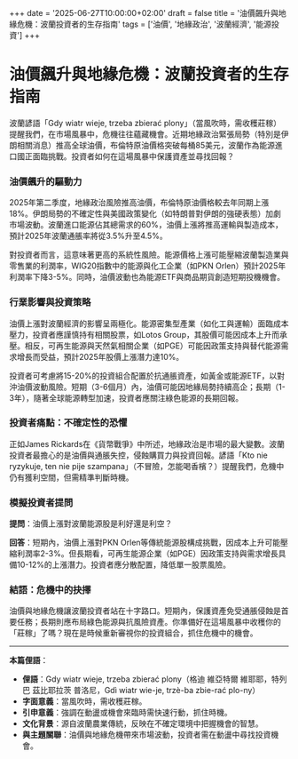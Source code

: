 +++
date = '2025-06-27T10:00:00+02:00'
draft = false
title = '油價飆升與地緣危機：波蘭投資者的生存指南'
tags = ['油價', '地緣政治', '波蘭經濟', '能源投資']
+++

# 油價飆升與地緣危機：波蘭投資者的生存指南

波蘭諺語「Gdy wiatr wieje, trzeba zbierać plony」（當風吹時，需收穫莊稼）提醒我們，在市場風暴中，危機往往蘊藏機會。近期地緣政治緊張局勢（特別是伊朗相關消息）推高全球油價，布倫特原油價格突破每桶85美元，波蘭作為能源進口國正面臨挑戰。投資者如何在這場風暴中保護資產並尋找回報？

### 油價飆升的驅動力

2025年第二季度，地緣政治風險推高油價，布倫特原油價格較去年同期上漲18%。伊朗局勢的不確定性與美國政策變化（如特朗普對伊朗的強硬表態）加劇市場波動。波蘭進口能源佔其總需求的60%，油價上漲將推高運輸與製造成本，預計2025年波蘭通脹率將從3.5%升至4.5%。[](https://www.petycjeonline.com/zniesienie_obowizkowej_matury_z_matematyki)

對投資者而言，這意味著更高的系統性風險。能源價格上漲可能壓縮波蘭製造業與零售業的利潤率，WIG20指數中的能源與化工企業（如PKN Orlen）預計2025年利潤率下降3-5%。同時，油價波動也為能源ETF與商品期貨創造短期投機機會。

### 行業影響與投資策略

油價上漲對波蘭經濟的影響呈兩極化。能源密集型產業（如化工與運輸）面臨成本壓力，投資者應謹慎持有相關股票，如Lotos Group，其股價可能因成本上升而承壓。相反，可再生能源與天然氣相關企業（如PGE）可能因政策支持與替代能源需求增長而受益，預計2025年股價上漲潛力達10%。

投資者可考慮將15-20%的投資組合配置於抗通脹資產，如黃金或能源ETF，以對沖油價波動風險。短期（3-6個月）內，油價可能因地緣局勢持續高企；長期（1-3年），隨著全球能源轉型加速，投資者應關注綠色能源的長期回報。

### 投資者痛點：不確定性的恐懼

正如James Rickards在《貨幣戰爭》中所述，地緣政治是市場的最大變數。波蘭投資者最擔心的是油價與通脹失控，侵蝕購買力與投資回報。諺語「Kto nie ryzykuje, ten nie pije szampana」（不冒險，怎能喝香檳？）提醒我們，危機中仍有獲利空間，但需精準判斷時機。

### 模擬投資者提問

**提問**：油價上漲對波蘭能源股是利好還是利空？

**回答**：短期內，油價上漲對PKN Orlen等傳統能源股構成挑戰，因成本上升可能壓縮利潤率2-3%。但長期看，可再生能源企業（如PGE）因政策支持與需求增長具備10-12%的上漲潛力。投資者應分散配置，降低單一股票風險。

### 結語：危機中的抉擇

油價與地緣危機讓波蘭投資者站在十字路口。短期內，保護資產免受通脹侵蝕是首要任務；長期則應布局綠色能源與抗風險資產。你準備好在這場風暴中收穫你的「莊稼」了嗎？現在是時候重新審視你的投資組合，抓住危機中的機會。

---

**本篇俚語**：

- **俚語**：Gdy wiatr wieje, trzeba zbierać plony（格迪 維亞特爾 維耶耶，特列巴 茲比耶拉茨 普洛尼，Gdì wiatr wie-je, trzè-ba zbie-rać plo-ny）
- **字面意義**：當風吹時，需收穫莊稼。
- **引申意義**：強調在動盪或機會來臨時需快速行動，抓住時機。
- **文化背景**：源自波蘭農業傳統，反映在不確定環境中把握機會的智慧。
- **與主題關聯**：油價與地緣危機帶來市場波動，投資者需在動盪中尋找投資機會。
